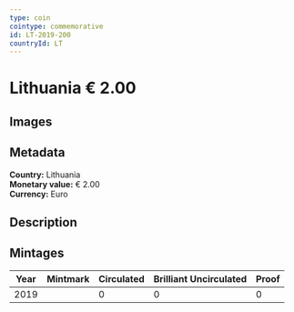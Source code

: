 ```yaml
---
type: coin
cointype: commemorative
id: LT-2019-200
countryId: LT
---
```


# Lithuania € 2.00

## Images


## Metadata

**Country:** Lithuania\
**Monetary value:** € 2.00\
**Currency:** Euro

## Description


## Mintages

| Year | Mintmark | Circulated | Brilliant Uncirculated | Proof |
| ---- | -------- | ---------- | ---------------------- | ----- |
| 2019 |  | 0| 0 | 0 |
